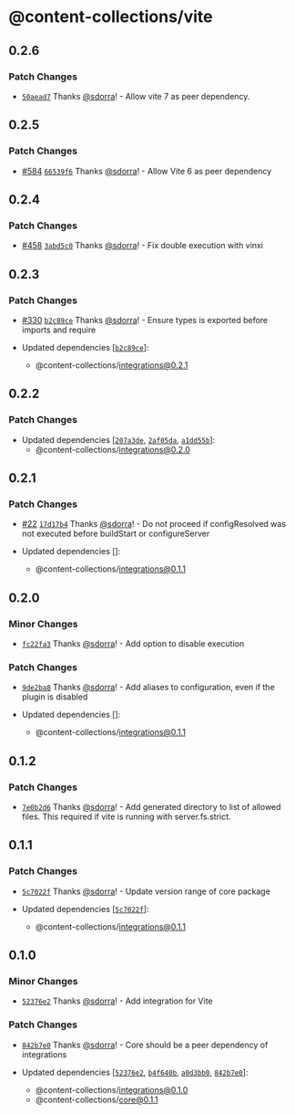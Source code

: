 # @content-collections/vite

## 0.2.6

### Patch Changes

- [`50aead7`](https://github.com/sdorra/content-collections/commit/50aead7572e3446a97ec3c3896363bdcc2610417) Thanks [@sdorra](https://github.com/sdorra)! - Allow vite 7 as peer dependency.

## 0.2.5

### Patch Changes

- [#584](https://github.com/sdorra/content-collections/pull/584) [`66539f6`](https://github.com/sdorra/content-collections/commit/66539f6eea3738e3342a0ec7a85d26835b8b2602) Thanks [@sdorra](https://github.com/sdorra)! - Allow Vite 6 as peer dependency

## 0.2.4

### Patch Changes

- [#458](https://github.com/sdorra/content-collections/pull/458) [`3abd5c0`](https://github.com/sdorra/content-collections/commit/3abd5c07774662929351de82071600f082d2650d) Thanks [@sdorra](https://github.com/sdorra)! - Fix double execution with vinxi

## 0.2.3

### Patch Changes

- [#330](https://github.com/sdorra/content-collections/pull/330) [`b2c89ce`](https://github.com/sdorra/content-collections/commit/b2c89ce6075d9a5115486d8ff9c0b84f4c0841dd) Thanks [@sdorra](https://github.com/sdorra)! - Ensure types is exported before imports and require

- Updated dependencies [[`b2c89ce`](https://github.com/sdorra/content-collections/commit/b2c89ce6075d9a5115486d8ff9c0b84f4c0841dd)]:
  - @content-collections/integrations@0.2.1

## 0.2.2

### Patch Changes

- Updated dependencies [[`207a3de`](https://github.com/sdorra/content-collections/commit/207a3deaa95e34902c262ed8abc6320880b43dc2), [`2af05da`](https://github.com/sdorra/content-collections/commit/2af05da080720c16a02565cac9228d1ebcd9f649), [`a1dd55b`](https://github.com/sdorra/content-collections/commit/a1dd55bcfe198487de40402284d907b977eedcec)]:
  - @content-collections/integrations@0.2.0

## 0.2.1

### Patch Changes

- [#22](https://github.com/sdorra/content-collections/pull/22) [`17d17b4`](https://github.com/sdorra/content-collections/commit/17d17b4461d7877ce2301ecbca426520e86b8445) Thanks [@sdorra](https://github.com/sdorra)! - Do not proceed if configResolved was not executed before buildStart or configureServer

- Updated dependencies []:
  - @content-collections/integrations@0.1.1

## 0.2.0

### Minor Changes

- [`fc22fa3`](https://github.com/sdorra/content-collections/commit/fc22fa384ae06ddd9f8a6ca52ced369f26f15d23) Thanks [@sdorra](https://github.com/sdorra)! - Add option to disable execution

### Patch Changes

- [`9de2ba8`](https://github.com/sdorra/content-collections/commit/9de2ba8b34a90d4e70a5f9a3dfd8bb2ced370adb) Thanks [@sdorra](https://github.com/sdorra)! - Add aliases to configuration, even if the plugin is disabled

- Updated dependencies []:
  - @content-collections/integrations@0.1.1

## 0.1.2

### Patch Changes

- [`7e0b2d6`](https://github.com/sdorra/content-collections/commit/7e0b2d621f2ab9c1244558ce1c36fe94e08dfdff) Thanks [@sdorra](https://github.com/sdorra)! - Add generated directory to list of allowed files. This required if vite is running with server.fs.strict.

## 0.1.1

### Patch Changes

- [`5c7022f`](https://github.com/sdorra/content-collections/commit/5c7022f630a9194ff5579f792c06dcca31611cd5) Thanks [@sdorra](https://github.com/sdorra)! - Update version range of core package

- Updated dependencies [[`5c7022f`](https://github.com/sdorra/content-collections/commit/5c7022f630a9194ff5579f792c06dcca31611cd5)]:
  - @content-collections/integrations@0.1.1

## 0.1.0

### Minor Changes

- [`52376e2`](https://github.com/sdorra/content-collections/commit/52376e2d7b5dff5c2376da57f76b273ef07e2af4) Thanks [@sdorra](https://github.com/sdorra)! - Add integration for Vite

### Patch Changes

- [`842b7e0`](https://github.com/sdorra/content-collections/commit/842b7e0b221172eef51e203a833fbc256af4b501) Thanks [@sdorra](https://github.com/sdorra)! - Core should be a peer dependency of integrations

- Updated dependencies [[`52376e2`](https://github.com/sdorra/content-collections/commit/52376e2d7b5dff5c2376da57f76b273ef07e2af4), [`b4f640b`](https://github.com/sdorra/content-collections/commit/b4f640b26f18dbe9eb8b3913428010194d918ad1), [`a0d3bb0`](https://github.com/sdorra/content-collections/commit/a0d3bb0103371809a41bffd23f4dc5a43b474e4e), [`842b7e0`](https://github.com/sdorra/content-collections/commit/842b7e0b221172eef51e203a833fbc256af4b501)]:
  - @content-collections/integrations@0.1.0
  - @content-collections/core@0.1.1
